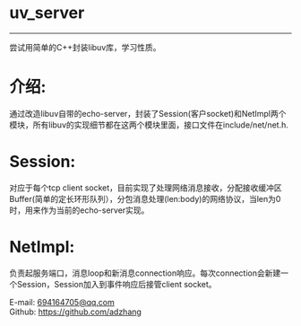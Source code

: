 # uv_server
-------
尝试用简单的C++封装libuv库，学习性质。<br>

# <i class="icon-hdd"></i>介绍:<br>
通过改造libuv自带的echo-server，封装了Session(客户socket)和NetImpl两个模块，所有libuv的实现细节都在这两个模块里面，接口文件在include/net/net.h.<br>

# Session:<br>
对应于每个tcp client socket，目前实现了处理网络消息接收，分配接收缓冲区Buffer(简单的定长环形队列），分包消息处理(len:body)的网络协议，当len为0时，用来作为当前的echo-server实现。<br>

# NetImpl:<br>
负责起服务端口，消息loop和新消息connection响应。每次connection会新建一个Session，Session加入到事件响应后接管client socket。<br>

E-mail: 694164705@qq.com<br>
Github: https://github.com/adzhang<br>
